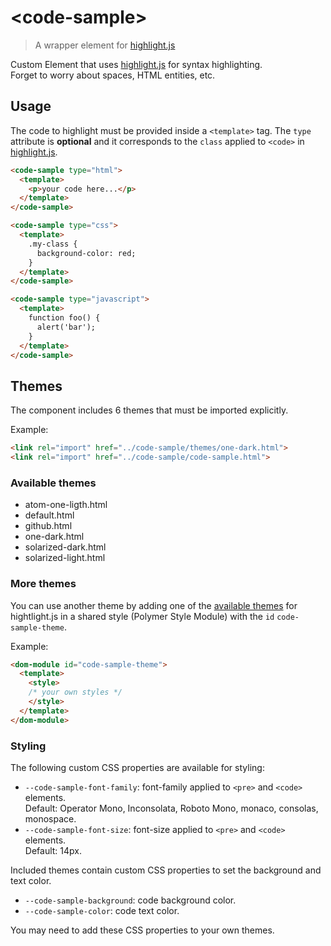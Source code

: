 # &lt;code-sample&gt;

> A wrapper element for [highlight.js](https://highlightjs.org/)

Custom Element that uses [highlight.js](https://highlightjs.org/) for syntax highlighting.   
Forget to worry about spaces, HTML entities, etc.

## Usage

The code to highlight must be provided inside a `<template>` tag.
The `type` attribute is **optional** and it corresponds to the `class` applied to `<code>` in [highlight.js](https://highlightjs.org/).

```html
<code-sample type="html">
  <template>
    <p>your code here...</p>
  </template>
</code-sample>

<code-sample type="css">
  <template>
    .my-class {
      background-color: red;
    }
  </template>
</code-sample>

<code-sample type="javascript">
  <template>
    function foo() {
      alert('bar');
    }
  </template>
</code-sample>
```

## Themes

The component includes 6 themes that must be imported explicitly.

Example:

```html
<link rel="import" href="../code-sample/themes/one-dark.html">
<link rel="import" href="../code-sample/code-sample.html">
```

### Available themes

- atom-one-ligth.html
- default.html
- github.html
- one-dark.html
- solarized-dark.html
- solarized-light.html

### More themes

You can use another theme by adding one of the [available themes](https://github.com/isagalaev/highlight.js/tree/master/src/styles) for hightlight.js in a shared style (Polymer Style Module) with the `id` `code-sample-theme`.

Example:

```html
<dom-module id="code-sample-theme">
  <template>
    <style>
    /* your own styles */
    </style>
  </template>
</dom-module>
```

### Styling

The following custom CSS properties are available for styling:

* `--code-sample-font-family`: font-family applied to `<pre>` and `<code>` elements.   
Default: Operator Mono, Inconsolata, Roboto Mono, monaco, consolas, monospace.
* `--code-sample-font-size`: font-size applied to `<pre>` and `<code>` elements.   
Default: 14px.

Included themes contain custom CSS properties to set the background and text color.

* `--code-sample-background`: code background color.
* `--code-sample-color`: code text color.

You may need to add these CSS properties to your own themes.
